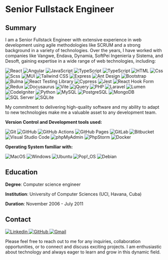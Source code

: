 # Senior Fullstack Engineer

<!-- get log list from here -->
<!-- https://github.com/simple-icons/simple-icons/blob/master/slugs.md -->
<!-- and color from here -->
<!-- https://simpleicons.org/ -->

## Summary
I am a Senior Fullstack Engineer with extensive experience in web development using agile methodologies like SCRUM and a strong background in a variety of technologies. Over the years, I have worked with companies like Vangwe, Endava, Dynamia, SoftPei Ingeniería y Sistema, and Desoft, gaining expertise in a wide range of web technologies, including:

<p>
  <img alt="React" src="https://img.shields.io/badge/React-61DAFB?logo=react&logoColor=white&style=flat" />
  <img alt="Angular" src="https://img.shields.io/badge/Angular-DD0031?logo=angular&logoColor=white&style=flat" />
  <img alt="JavaScript" src="https://img.shields.io/badge/JavaScript-F7DF1E?logo=javascript&logoColor=white&style=flat" />
  <img alt="TypeScript" src="https://img.shields.io/badge/TypeScript-3178C6?logo=typescript&logoColor=white&style=flat" />
  <img alt="TypeScript" src="https://img.shields.io/badge/Node.js-339933?logo=node.js&logoColor=white&style=flat" />
  <img alt="HTML" src="https://img.shields.io/badge/HTML-E34F26?logo=html5&logoColor=white&style=flat" />
  <img alt="Css" src="https://img.shields.io/badge/CSS-1572B6?logo=css3&logoColor=white&style=flat" />
  <img alt="Scss" src="https://img.shields.io/badge/Scss-CC6699?logo=sass&logoColor=white&style=flat" />
  <img alt="MUI" src="https://img.shields.io/badge/MUI-007FFF?logo=mui&logoColor=white&style=flat" />
  <img alt="Tailwind CSS" src="https://img.shields.io/badge/Tailwind CSS-06B6D4?logo=tailwindcss&logoColor=white&style=flat" />
  <img alt="Express" src="https://img.shields.io/badge/Express-000000?logo=express&logoColor=white&style=flat" />
  <img alt="Ant Design" src="https://img.shields.io/badge/Ant Design-0170FE?logo=antdesign&logoColor=white&style=flat" />
  <img alt="Bootstrap" src="https://img.shields.io/badge/Bootstrap-7952B3?logo=bootstrap&logoColor=white&style=flat" />
  <img alt="Bulma" src="https://img.shields.io/badge/Bulma-00D1B2?logo=bulma&logoColor=white&style=flat" />
  <img alt="React Testing Library" src="https://img.shields.io/badge/React Testing Library-E33332?logo=rtl&logoColor=white&style=flat" />
  <img alt="Cypress" src="https://img.shields.io/badge/Cypress-17202C?logo=cypress&logoColor=white&style=flat" />
  <img alt="Jest" src="https://img.shields.io/badge/Jest-C21325?logo=jest&logoColor=white&style=flat" />
  <img alt="React Hook Form" src="https://img.shields.io/badge/React Hook Form-EC5990?logo=reacthookform&logoColor=white&style=flat" />
  <img alt="Redux" src="https://img.shields.io/badge/Redux-764ABC?logo=redux&logoColor=white&style=flat" />
  <img alt="Docusaurus" src="https://img.shields.io/badge/Docusaurus-3ECC5F?logo=docusaurus&logoColor=white&style=flat" />
  <img alt="Vite" src="https://img.shields.io/badge/Vite-646CFF?logo=vite&logoColor=white&style=flat" />
  <img alt="jQuery" src="https://img.shields.io/badge/jQuery-0769AD?logo=jquery&logoColor=white&style=flat" />
  <img alt="PHP" src="https://img.shields.io/badge/PHP-777BB4?logo=php&logoColor=white&style=flat" />
  <img alt="Laravel" src="https://img.shields.io/badge/Laravel-FF2D20?logo=laravel&logoColor=white&style=flat" />
  <img alt="Lumen" src="https://img.shields.io/badge/Lumen-E74430?logo=lumen&logoColor=white&style=flat" />
  <img alt="CodeIgniter" src="https://img.shields.io/badge/CodeIgniter-EF4223?logo=codeigniter&logoColor=white&style=flat" />
  <img alt="Python" src="https://img.shields.io/badge/Python-3776AB?style=for-the-badge&logo=python&logoColor=white&style=flat" />
  <!-- DB -->
  <img alt="MySQL" src="https://img.shields.io/badge/MySQL-4479A1?logo=mysql&logoColor=white&style=flat" />
  <img alt="PostgreSQL" src="https://img.shields.io/badge/PostgreSQL-336791?logo=postgresql&logoColor=white&style=flat" />
  <img alt="MongoDB" src="https://img.shields.io/badge/MongoDB-47A248?logo=mongodb&logoColor=white&style=flat" />
  <img alt="SQL Server" src="https://img.shields.io/badge/SQL Server-CC2927?logo=microsoft+sql+server&logoColor=white&style=flat" />
  <img alt="SQLite" src="https://img.shields.io/badge/SQLite-003B57?logo=sqlite&logoColor=white&style=flat" />
</p>


My commitment to delivering high-quality software and my ability to adapt to new technologies make me a valuable asset to any development team.
<!--
**Yubisel/yubisel** is a ✨ _special_ ✨ repository because its `README.md` (this file) appears on your GitHub profile.

Here are some ideas to get you started:

- 🔭 I’m currently working on ...
- 🌱 I’m currently learning ...
- 👯 I’m looking to collaborate on ...
- 🤔 I’m looking for help with ...
- 💬 Ask me about ...
- 📫 How to reach me: ...
- 😄 Pronouns: ...
- ⚡ Fun fact: ...
-->


<!-- [![Typing SVG](https://readme-typing-svg.herokuapp.com/?&color=8b72af&lines=Welcome+to+my+GitHub.)](https://git.io/typing-svg) -->


<!-- ### ⚡ Stats:
> [![Top Langs](https://github-readme-stats.vercel.app/api/top-langs/?username=yubisel&layout=compact&title_color=8b72af&icon_color=8b72af&bg_color=222&text_color=FFF&hide_border=true)](https://github.com/anuraghazra/github-readme-stats) -->


<!-- By me a [Coffe](https://ko-fi.com/yubisel)  -->

**Version Control and Development tools used:**
<p>
  <img alt="Git" src="https://img.shields.io/badge/Git-F05032?logo=git&logoColor=white&style=flat" />
  <img alt="GitHub" src="https://img.shields.io/badge/GitHub-181717?logo=github&logoColor=white&style=flat" />
  <img alt="GitHub Actions" src="https://img.shields.io/badge/GitHub Actions-2088FF?logo=githubactions&logoColor=white&style=flat" />
  <img alt="GitHub Pages" src="https://img.shields.io/badge/GitHub Pages-222222?logo=githubpages&logoColor=white&style=flat" />
  <img alt="GitLab" src="https://img.shields.io/badge/GitLab-FC6D26?logo=gitlab&logoColor=white&style=flat" />
  <img alt="Bitbucket" src="https://img.shields.io/badge/Bitbucket-0052CC?logo=bitbucket&logoColor=white&style=flat" />
  <img alt="Visual Studio Code" src="https://img.shields.io/badge/Visual Studio Code-007ACC?logo=visual+studio+code&logoColor=white&style=flat" />
  <img alt="phpMyAdmin" src="https://img.shields.io/badge/phpMyAdmin-6C78AF?logo=phpmyadmin&logoColor=white&style=flat" />
  <img alt="PhpStorm" src="https://img.shields.io/badge/PhpStorm-000000?logo=phpstorm&logoColor=white&style=flat" />
  <img alt="Docker" src="https://img.shields.io/badge/Docker-2496ED?logo=docker&logoColor=white&style=flat" />
</p>


**Operating System familiar with:**
<p>
  <img alt="MacOS" src="https://img.shields.io/badge/MacOS-000000?logo=macos&logoColor=white&style=flat" />
  <img alt="Windows" src="https://img.shields.io/badge/Windows-0078D6?logo=windows&logoColor=white&style=flat" />
  <img alt="Ubuntu" src="https://img.shields.io/badge/Ubuntu-E95420?logo=ubuntu&logoColor=white&style=flat" />
  <img alt="Pop!_OS" src="https://img.shields.io/badge/Pop!_OS-48B9C7?logo=popos&logoColor=white&style=flat" />
  <img alt="Debian" src="https://img.shields.io/badge/Debian-A81D33?logo=debian&logoColor=white&style=flat" />
</p>



## Education

**Degree**: Computer science engineer

**Institution**: University of Computer Sciences (UCI, Havana, Cuba)

**Duration**: November 2006 - July 2011

## Contact

<a target="_blank" href="https://www.linkedin.com/in/yubisel/">
  <img alt="Linkedin" src="https://img.shields.io/badge/linkedin-0077B5?logo=linkedin&logoColor=white&style=flat" />
</a><a target="_blank" href="https://github.com/Yubisel">
  <img alt="GitHub" src="https://img.shields.io/badge/GitHub-181717?logo=github&logoColor=white&style=flat" />
</a><a target="_blank" href="mailto:yubiselv@gmail.com">
  <img alt="Gmail" src="https://img.shields.io/badge/Gmail-EA4335?logo=gmail&logoColor=white&style=flat" />
</a>

Please feel free to reach out to me for any inquiries, collaboration opportunities, or to connect and discuss exciting projects. I am enthusiastic about technology and always eager to learn and grow in this dynamic field.